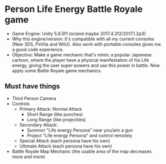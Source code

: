 # Person Life Energy Battle Royale game
* Game Engine: Unity 5.6.5f1 (or/and maybe 2017.4.2f2/2017.1.2p3)
* Why this engine/version: It's compatible with all my current consoles (New 3DS, PsVita and WiiU). Also work with portable consoles gives me a good code experience.
* Objective: Make a game mechanic that's mimic a popular Japanese cartoon, where the player have a physical manifestation of his Life energy, giving the user super-powers and use this power in battle. Now apply some Battle Royale game mechanics.

## Must have things
* Third Person Camera
* Controls
  * Primary Attack: Normal Attack
    * Short Range (like punches)
    * Long Range (like projectiles)
  * Secondary Attack:
    * Summon "Life energy Persona" near you/aim a gun
    * Project "Life energy Persona" and control remotely
  * Special Attack (each persona have his own)
  * Ultimate Attack (each persona have his own)
* Battle Royale Map Mechanic (the usable area of ​​the map decreases more and more)
